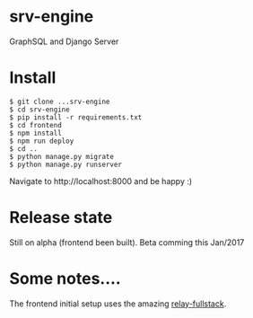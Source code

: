 # srv-engine
GraphSQL and Django Server

# Install
```
$ git clone ...srv-engine
$ cd srv-engine
$ pip install -r requirements.txt
$ cd frontend
$ npm install
$ npm run deploy
$ cd ..
$ python manage.py migrate
$ python manage.py runserver
```
Navigate to http://localhost:8000 and be happy :)

# Release state
Still on alpha (frontend been built). Beta comming this Jan/2017

# Some notes....

The frontend initial setup uses the amazing [relay-fullstack](https://github.com/lvarayut/relay-fullstack).